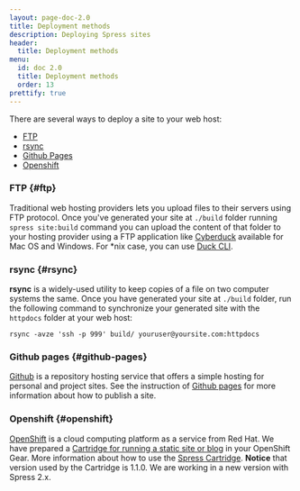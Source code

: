 ```yaml
---
layout: page-doc-2.0
title: Deployment methods
description: Deploying Spress sites
header:
  title: Deployment methods
menu:
  id: doc 2.0
  title: Deployment methods
  order: 13
prettify: true
---
```

There are several ways to deploy a site to your web host:

* [FTP](#ftp)
* [rsync](#rsync)
* [Github Pages](#github-pages)
* [Openshift](#openshift)

### FTP {#ftp}

Traditional web hosting providers lets you upload files to their servers using FTP protocol.
Once you've generated your site at `./build` folder running `spress site:build` command you
can upload the content of that folder to your hosting provider using a FTP application like
[Cyberduck](https://cyberduck.io/) available for Mac OS and Windows. For *nix case, you can
use [Duck CLI](https://duck.sh/).

### rsync {#rsync}

**rsync** is a widely-used utility to keep copies of a file on two computer systems the same.
Once you have generated your site at `./build` folder, run the following command to synchronize
your generated site with the `httpdocs` folder at your web host:

```
rsync -avze 'ssh -p 999' build/ youruser@yoursite.com:httpdocs
```

### Github pages {#github-pages}

[Github](https://github.com/) is a repository hosting service that offers a simple hosting for personal
and project sites. See the instruction of [Github pages](https://pages.github.com/)
for more information about how to publish a site.

### Openshift {#openshift}

[OpenShift](https://www.openshift.com/) is a cloud computing platform as a service from Red Hat.
We have prepared a [Cartridge for running a static site or blog](https://github.com/spress/Openshift-spress-cartridge)
in your OpenShift Gear. More information about how to use the [Spress Cartridge](/news/2015/01/17/spress-cartridge-for-openshift/). **Notice** that version used by the Cartridge is 1.1.0. We are working in a new version with Spress 2.x.
